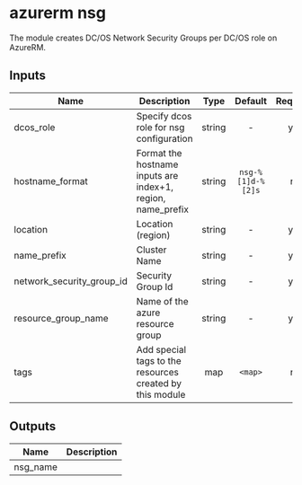 # azurerm nsg 
The module creates DC/OS Network Security Groups per DC/OS role on AzureRM.

## Inputs

| Name | Description | Type | Default | Required |
|------|-------------|:----:|:-----:|:-----:|
| dcos_role | Specify dcos role for nsg configuration | string | - | yes |
| hostname_format | Format the hostname inputs are index+1, region, name_prefix | string | `nsg-%[1]d-%[2]s` | no |
| location | Location (region) | string | - | yes |
| name_prefix | Cluster Name | string | - | yes |
| network_security_group_id | Security Group Id | string | - | yes |
| resource_group_name | Name of the azure resource group | string | - | yes |
| tags | Add special tags to the resources created by this module | map | `<map>` | no |

## Outputs

| Name | Description |
|------|-------------|
| nsg_name |  |
